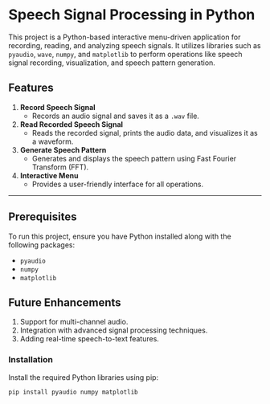 # Speech Signal Processing in Python

This project is a Python-based interactive menu-driven application for recording, reading, and analyzing speech signals. It utilizes libraries such as `pyaudio`, `wave`, `numpy`, and `matplotlib` to perform operations like speech signal recording, visualization, and speech pattern generation.

## Features

1. **Record Speech Signal**
   - Records an audio signal and saves it as a `.wav` file.
2. **Read Recorded Speech Signal**
   - Reads the recorded signal, prints the audio data, and visualizes it as a waveform.
3. **Generate Speech Pattern**
   - Generates and displays the speech pattern using Fast Fourier Transform (FFT).
4. **Interactive Menu**
   - Provides a user-friendly interface for all operations.

---

## Prerequisites

To run this project, ensure you have Python installed along with the following packages:

- `pyaudio`
- `numpy`
- `matplotlib`


## Future Enhancements
1. Support for multi-channel audio.
2. Integration with advanced signal processing techniques.
3. Adding real-time speech-to-text features.


### Installation

Install the required Python libraries using pip:

```bash
pip install pyaudio numpy matplotlib




